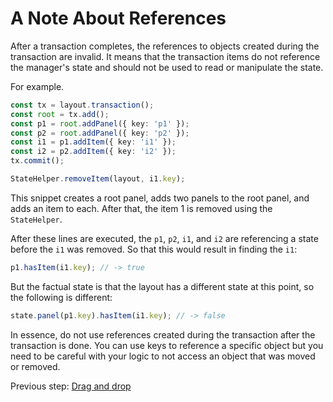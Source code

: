 # A Note About References

After a transaction completes, the references to objects created during the transaction are invalid. It means that the transaction items do not reference the manager's state and should not be used to read or manipulate the state.

For example.

```typescript
const tx = layout.transaction();
const root = tx.add();
const p1 = root.addPanel({ key: 'p1' });
const p2 = root.addPanel({ key: 'p2' });
const i1 = p1.addItem({ key: 'i1' });
const i2 = p2.addItem({ key: 'i2' });
tx.commit();

StateHelper.removeItem(layout, i1.key);
```

This snippet creates a root panel, adds two panels to the root panel, and adds an item to each. After that, the item 1 is removed using the `StateHelper`.

After these lines are executed, the `p1`, `p2`, `i1`, and `i2` are referencing a state before the `i1` was removed. So that this would result in finding the `i1`:

```typescript
p1.hasItem(i1.key); // -> true
```

But the factual state is that the layout has a different state at this point, so the following is different:

```typescript
state.panel(p1.key).hasItem(i1.key); // -> false
```

In essence, do not use references created during the transaction after the transaction is done. You can use keys to reference a specific object but you need to be careful with your logic to not access an object that was moved or removed.

Previous step: [Drag and drop](dnd.md)
